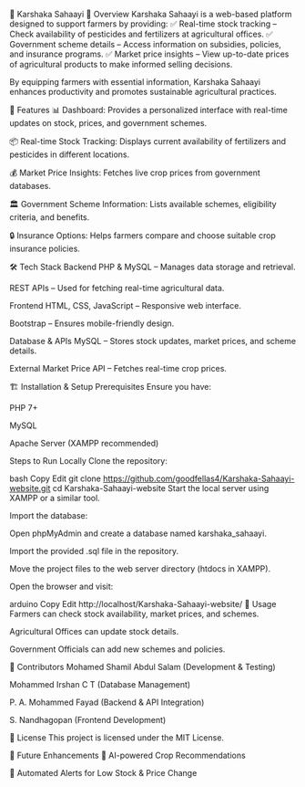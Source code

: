 🌾 Karshaka Sahaayi 🌾
Overview
Karshaka Sahaayi is a web-based platform designed to support farmers by providing:
✅ Real-time stock tracking – Check availability of pesticides and fertilizers at agricultural offices.
✅ Government scheme details – Access information on subsidies, policies, and insurance programs.
✅ Market price insights – View up-to-date prices of agricultural products to make informed selling decisions.

By equipping farmers with essential information, Karshaka Sahaayi enhances productivity and promotes sustainable agricultural practices.

🚀 Features
📊 Dashboard: Provides a personalized interface with real-time updates on stock, prices, and government schemes.

📦 Real-time Stock Tracking: Displays current availability of fertilizers and pesticides in different locations.

💰 Market Price Insights: Fetches live crop prices from government databases.

🏛 Government Scheme Information: Lists available schemes, eligibility criteria, and benefits.

🔒 Insurance Options: Helps farmers compare and choose suitable crop insurance policies.

🛠️ Tech Stack
Backend
PHP & MySQL – Manages data storage and retrieval.

REST APIs – Used for fetching real-time agricultural data.

Frontend
HTML, CSS, JavaScript – Responsive web interface.

Bootstrap – Ensures mobile-friendly design.

Database & APIs
MySQL – Stores stock updates, market prices, and scheme details.

External Market Price API – Fetches real-time crop prices.

🏗️ Installation & Setup
Prerequisites
Ensure you have:

PHP 7+

MySQL

Apache Server (XAMPP recommended)

Steps to Run Locally
Clone the repository:

bash
Copy
Edit
git clone https://github.com/goodfellas4/Karshaka-Sahaayi-website.git
cd Karshaka-Sahaayi-website
Start the local server using XAMPP or a similar tool.

Import the database:

Open phpMyAdmin and create a database named karshaka_sahaayi.

Import the provided .sql file in the repository.

Move the project files to the web server directory (htdocs in XAMPP).

Open the browser and visit:

arduino
Copy
Edit
http://localhost/Karshaka-Sahaayi-website/
🎯 Usage
Farmers can check stock availability, market prices, and schemes.

Agricultural Offices can update stock details.

Government Officials can add new schemes and policies.

👥 Contributors
Mohamed Shamil Abdul Salam (Development & Testing)

Mohammed Irshan C T (Database Management)

P. A. Mohammed Fayad (Backend & API Integration)

S. Nandhagopan (Frontend Development)

📜 License
This project is licensed under the MIT License.

🔮 Future Enhancements
🤖 AI-powered Crop Recommendations

🔔 Automated Alerts for Low Stock & Price Change
